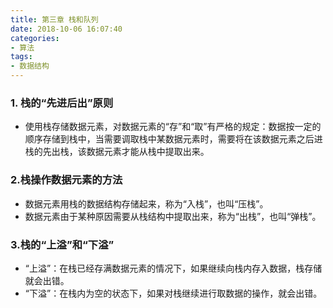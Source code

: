 ```yaml
---
title: 第三章 栈和队列
date: 2018-10-06 16:07:40
categories:
- 算法
tags:
- 数据结构
---
```


### 1. 栈的“先进后出”原则
- 使用栈存储数据元素，对数据元素的“存”和“取”有严格的规定：数据按一定的顺序存储到栈中，当需要调取栈中某数据元素时，需要将在该数据元素之后进栈的先出栈，该数据元素才能从栈中提取出来。
<!-- more -->
### 2.栈操作数据元素的方法
- 数据元素用栈的数据结构存储起来，称为“入栈”，也叫“压栈”。
- 数据元素由于某种原因需要从栈结构中提取出来，称为“出栈”，也叫“弹栈”。

### 3.栈的“上溢”和“下溢”
- “上溢”：在栈已经存满数据元素的情况下，如果继续向栈内存入数据，栈存储就会出错。
- “下溢”：在栈内为空的状态下，如果对栈继续进行取数据的操作，就会出错。


